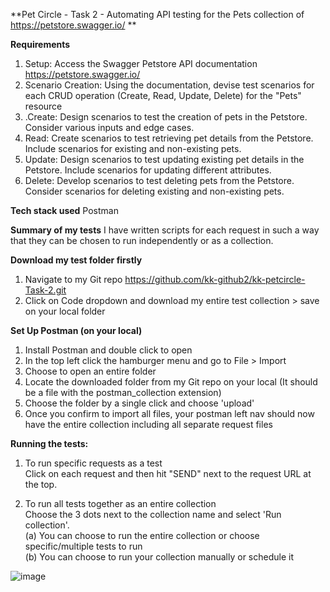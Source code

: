 **Pet Circle - Task 2 - Automating API testing for the Pets collection of https://petstore.swagger.io/ **

**Requirements**
1. Setup: Access the Swagger Petstore API documentation https://petstore.swagger.io/
2. Scenario Creation: Using the documentation, devise test scenarios for each CRUD
operation (Create, Read, Update, Delete) for the "Pets" resource
3. .Create: Design scenarios to test the creation of pets in the Petstore. Consider
various inputs and edge cases.
1. Read: Create scenarios to test retrieving pet details from the Petstore. Include
scenarios for existing and non-existing pets.
2. Update: Design scenarios to test updating existing pet details in the Petstore. Include
scenarios for updating different attributes.
3. Delete: Develop scenarios to test deleting pets from the Petstore. Consider
scenarios for deleting existing and non-existing pets.

**Tech stack used**
Postman

**Summary of my tests**
I have written scripts for each request in such a way that they can be chosen to run independently or as a collection. 

**Download my test folder firstly**
1. Navigate to my Git repo https://github.com/kk-github2/kk-petcircle-Task-2.git
2. Click on Code dropdown and download my entire test collection > save on your local folder

**Set Up Postman (on your local)**
1. Install Postman and double click to open
2. In the top left click the hamburger menu and go to File > Import
3. Choose to open an entire folder
4. Locate the downloaded folder from my Git repo on your local (It should be a file with the postman_collection extension)
5. Choose the folder by a single click and choose 'upload'
6. Once you confirm to import all files, your postman left nav should now have the entire collection including all separate request files

**Running the tests:**
1. To run specific requests as a test </br>
Click on each request and then hit "SEND" next to the request URL at the top.

2. To run all tests together as an entire collection </br>
Choose the 3 dots next to the collection name and select 'Run collection'.</br>
(a) You can choose to run the entire collection or choose specific/multiple tests to run</br>
(b) You can choose to run your collection manually or schedule it

![image](https://github.com/kk-github2/kk-petcircle-Task-2/assets/162652411/67df556e-f84a-4097-9f61-7ff095b972ce)


